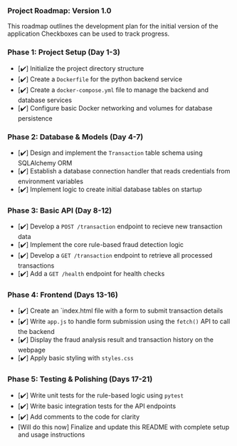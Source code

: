 ### Project Roadmap: Version 1.0

This roadmap outlines the development plan for the initial version of the application Checkboxes can be used to track progress.

### Phase 1: Project Setup (Day 1-3)
- [✔️] Initialize the project directory structure
- [✔️] Create a `Dockerfile` for the python backend service
- [✔️] Create a `docker-compose.yml` file to manage the backend and database services
- [✔️] Configure basic Docker networking and volumes for database persistence

### Phase 2: Database & Models (Day 4-7)
- [✔️] Design and implement the `Transaction` table schema using SQLAlchemy ORM
- [✔️] Establish a database connection handler that reads credentials from environment variables
- [✔️] Implement logic to create initial database tables on startup

### Phase 3: Basic API (Day 8-12)
- [✔️] Develop a `POST /transaction` endpoint to recieve new transaction data
- [✔️] Implement the core rule-based fraud detection logic
- [✔️] Develop a `GET /transaction` endpoint to retrieve all processed transactions
- [✔️] Add a `GET /health` endpoint for health checks

### Phase 4: Frontend  (Days 13-16)
- [✔️] Create an `index.html file with a form to submit transaction details
- [✔️] Write `app.js` to handle form submission using the `fetch()` API to call the backend
- [✔️] Display the fraud analysis result and transaction history on the webpage
- [✔️] Apply basic styling with `styles.css`

### Phase 5: Testing & Polishing (Days 17-21)
- [✔️] Write unit tests for the rule-based logic using `pytest`
- [✔️] Write basic integration tests for the API endpoints
- [✔️] Add comments to the code for clarity
- [Will do this now] Finalize and update this README with complete setup and usage instructions